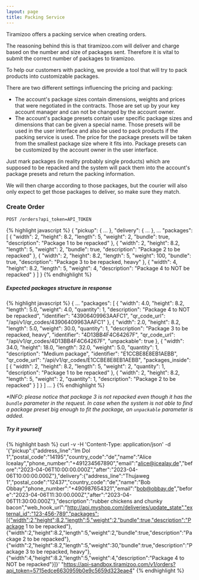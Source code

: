 ```yaml
---
layout: page
title: Packing Service
---
```


Tiramizoo offers a packing service when creating orders. 

The reasoning behind this is that tiramizoo.com will deliver and charge based on the number and size of packages sent. Therefore it is vital to submit the correct number of packages to tiramizoo.

To help our customers with packing, we provide a tool that will try to pack products into customizable packages.

There are two different settings influencing the pricing and packing: 

* The account's package sizes contain dimensions, weights and prices that were negotiated in the contracts. Those are set up by your key account manager and can not be changed by the account owner.
* The account's package presets contain user specific package sizes and dimensions that can be given a special name. Those presets will be used in the user interface and also be used to pack products if the packing service is used. The price for the package presets will be taken from the smallest package size where it fits into. Package presets can be customized by the account owner in the user interface.

Just mark packages (in reality probably single products) which are supposed to be repacked and the system will pack them into the account's package presets and return the packing information.

We will then charge according to those packages, but the courier will also only expect to get those packages to deliver, so make sure they match.

### Create Order

```
POST /orders?api_token=API_TOKEN
```
{% highlight javascript %}
{
  "pickup": {
    ...
  },
  "delivery": {
    ...
  },
  ...
  "packages": [
    {
      "width": 2,
      "height": 8.2,
      "length": 5,
      "weight": 2,
      "bundle": true,
      "description": "Package 1 to be repacked"
    },
    {
      "width": 2,
      "height": 8.2,
      "length": 5,
      "weight": 2,
      "bundle": true,
      "description": "Package 2 to be repacked"
    },
    {
      "width": 2,
      "height": 8.2,
      "length": 5,
      "weight": 100,
      "bundle": true,
      "description": "Package 3 to be repacked, heavy"
    },
    {
      "width": 4,
      "height": 8.2,
      "length": 5,
      "weight": 4,
      "description": "Package 4 to NOT be repacked"
    }
  ]
}
{% endhighlight %}

##### Expected packages structure in response #####
{% highlight javascript %}
{
...
  "packages": [
    {
      "width": 4.0,
      "height": 8.2,
      "length": 5.0,
      "weight": 4.0,
      "quantity": 1,
      "description": "Package 4 to NOT be repacked",
      "identifier": "43906409963AAFC1",
      "qr_code_url": "/api/v1/qr_codes/43906409963AAFC1"
    },
    {
      "width": 2.0,
      "height": 8.2,
      "length": 5.0,
      "weight": 30.0,
      "quantity": 1,
      "description": "Package 3 to be repacked, heavy",
      "identifier": "4D13BB4F4C64267F",
      "qr_code_url": "/api/v1/qr_codes/4D13BB4F4C64267F",
      "unpackable": true
    },
    {
      "width": 34.0,
      "height": 18.0,
      "length": 32.0,
      "weight": 5.0,
      "quantity": 1,
      "description": "Medium package",
      "identifier": "E1CCBE8E8EB1AEBB",
      "qr_code_url": "/api/v1/qr_codes/E1CCBE8E8EB1AEBB",
      "packages_inside": [
        {
          "width": 2,
          "height": 8.2,
          "length": 5,
          "weight": 2,
          "quantity": 1,
          "description": "Package 1 to be repacked"
        },
        {
          "width": 2,
          "height": 8.2,
          "length": 5,
          "weight": 2,
          "quantity": 1,
          "description": "Package 2 to be repacked"
        }
      ]
    }
  ]
...
}
{% endhighlight %}

*\*INFO: please notice that package 3 is not repacked even though it has the `bundle` parameter in the request. In case when the system is not able to find a package preset big enough to fit the package, an `unpackable` parameter is added.*

##### Try it yourself #####
{% highlight bash %}
curl -v -H 'Content-Type: application/json' -d '{"pickup":{"address_line":"Im Dol 1","postal_code":"14195","country_code":"de","name":"Alice Icealay","phone_number":"+491234567890","email":"alice@icealay.de","before":"2023-04-06T10:00:00.000Z","after":"2023-04-06T10:00:00.000Z"},"delivery":{"address_line":"Thujaweg 1","postal_code":"12437","country_code":"de","name":"Bob Obbay","phone_number":"+490987654321","email":"bob@obbay.de","before":"2023-04-06T11:30:00.000Z","after":"2023-04-06T11:30:00.000Z"},"description":"rubber chickens and chunky bacon","web_hook_url":"http://api.myshop.com/deliveries/update_state","external_id":"123-456-789","packages":[{"width":2,"height":8.2,"length":5,"weight":2,"bundle":true,"description":"Package 1 to be repacked"},{"width":2,"height":8.2,"length":5,"weight":2,"bundle":true,"description":"Package 2 to be repacked"},{"width":2,"height":8.2,"length":5,"weight":30,"bundle":true,"description":"Package 3 to be repacked, heavy"},{"width":4,"height":8.2,"length":5,"weight":4,"description":"Package 4 to NOT be repacked"}]}' "https://api-sandbox.tiramizoo.com/v1/orders?api_token=5715edce6630959b0e9c5659d323eae4"
{% endhighlight %}
